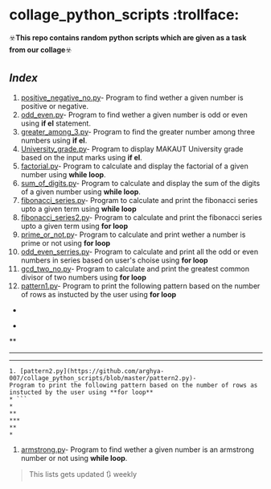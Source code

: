 # collage_python_scripts :trollface:
:biohazard:**This repo contains random python scripts which are given as a task from our collage**:biohazard:
## *Index*
1. [positive_negative_no.py](https://github.com/arghya-007/collage_python_scripts/blob/master/positive_negative_no.py)-
Program to find wether a given number is positive or negative.
1. [odd_even.py](https://github.com/arghya-007/collage_python_scripts/blob/master/odd_even.py)-
Program to find wether a given number is odd or even using **if el** statement.
1. [greater_among_3.py](https://github.com/arghya-007/collage_python_scripts/blob/master/greater_among_3.py)-
Program to find the greater number among three numbers using **if el**.
1. [University_grade.py](https://github.com/arghya-007/collage_python_scripts/blob/master/University_grade.py)-
Program to display MAKAUT University grade based on the input marks using **if el**.
1. [factorial.py](https://github.com/arghya-007/collage_python_scripts/blob/master/factorial.py)-
Program to calculate and display the factorial of a given number using **while loop**.
1. [sum_of_digits.py](https://github.com/arghya-007/collage_python_scripts/blob/master/sum_of_digits.py)-
Program to calculate and display the sum of the digits of a given number using **while loop**.
1. [fibonacci_series.py](https://github.com/arghya-007/collage_python_scripts/blob/master/fibonacci_series.py)-
Program to calculate and print the fibonacci series upto a given term using **while loop**
1. [fibonacci_series2.py](https://github.com/arghya-007/collage_python_scripts/blob/master/fibonacci_series2.py)-
Program to calculate and print the fibonacci series upto a given term using **for loop**
1. [prime_or_not.py](https://github.com/arghya-007/collage_python_scripts/blob/master/prime_or_not.py)-
Program to calculate and print wether a number is prime or not using **for loop**
1. [odd_even_serries.py](https://github.com/arghya-007/collage_python_scripts/blob/master/odd_even_serries.py)-
Program to calculate and print all the odd or even numbers in series based on user's choise using **for loop**
1. [gcd_two_no.py](https://github.com/arghya-007/collage_python_scripts/blob/master/gcd_two_no.py)-
Program to calculate and print the greatest common divisor of two numbers using **for loop**
1. [pattern1.py](https://github.com/arghya-007/collage_python_scripts/blob/master/pattern1.py)-
  Program to print the following pattern based on the number of rows as instucted by the user using **for loop**
 * ```
  *
  **
  ***
  ****
  ```
1. [pattern2.py](https://github.com/arghya-007/collage_python_scripts/blob/master/pattern2.py)-
Program to print the following pattern based on the number of rows as instucted by the user using **for loop**
 * ```
  *
  **
  ***
  **
  *
  ```
1. [armstrong.py](https://github.com/arghya-007/collage_python_scripts/blob/master/armstrong.py)-
Program to find wether a given number is an armstrong number or not using **while loop**.

> This lists gets updated :arrows_clockwise: weekly
